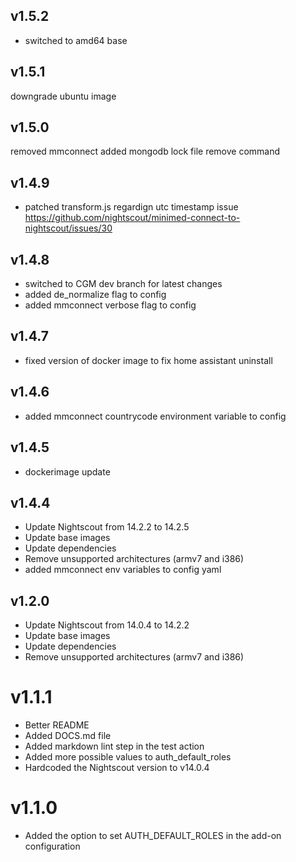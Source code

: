 ## v1.5.2
- switched to amd64 base 

## v1.5.1
downgrade ubuntu image 

## v1.5.0
removed mmconnect
added mongodb lock file remove command

## v1.4.9
- patched transform.js regardign utc timestamp issue https://github.com/nightscout/minimed-connect-to-nightscout/issues/30

## v1.4.8
- switched to CGM dev branch for latest changes
- added de_normalize flag to config
- added mmconnect verbose flag to config

## v1.4.7
- fixed version of docker image to fix home assistant uninstall

## v1.4.6
- added mmconnect countrycode environment variable to config

## v1.4.5
- dockerimage update

## v1.4.4
- Update Nightscout from 14.2.2 to 14.2.5
- Update base images
- Update dependencies
- Remove unsupported architectures (armv7 and i386)
- added mmconnect env variables to config yaml

## v1.2.0
- Update Nightscout from 14.0.4 to 14.2.2
- Update base images
- Update dependencies
- Remove unsupported architectures (armv7 and i386)

# v1.1.1
- Better README
- Added DOCS.md file
- Added markdown lint step in the test action
- Added more possible values to auth_default_roles
- Hardcoded the Nightscout version to v14.0.4

# v1.1.0
- Added the option to set AUTH_DEFAULT_ROLES in the add-on configuration
